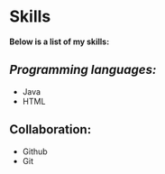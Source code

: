 # **Skills**

**Below is a list of my skills:**

## _Programming languages:_
- Java
- HTML

## **Collaboration:**
- Github
- Git


